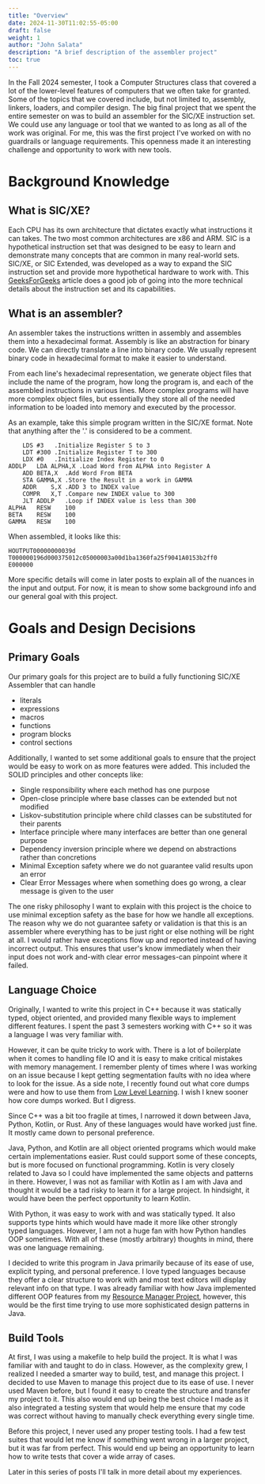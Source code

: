 ```yaml
---
title: "Overview"
date: 2024-11-30T11:02:55-05:00
draft: false
weight: 1
author: "John Salata"
description: "A brief description of the assembler project"
toc: true
---
```


In the Fall 2024 semester, I took a Computer Structures class that covered a lot of the lower-level features of computers that we often take for granted.  Some of the topics that we covered include, but not limited to, assembly, linkers, loaders, and compiler design.  The big final project that we spent the entire semester on was to build an assembler for the SIC/XE instruction set. We could use any language or tool that we wanted to as long as all of the work was original.  For me, this was the first project I've worked on with no guardrails or language requirements.  This openness made it an interesting challenge and opportunity to work with new tools.

# Background Knowledge
## What is SIC/XE?
Each CPU has its own architecture that dictates exactly what instructions it can takes.  The two most common architectures are x86 and ARM.  SIC is a hypothetical instruction set that was designed to be easy to learn and demonstrate many concepts that are common in many real-world sets. SIC/XE, or SIC Extended, was developed as a way to expand the SIC instruction set and provide more hypothetical hardware to work with.  This [GeeksForGeeks](https://www.geeksforgeeks.org/sic-xe-architecture/) article does a good job of going into the more technical details about the instruction set and its capabilities.

## What is an assembler?
An assembler takes the instructions written in assembly and assembles them into a hexadecimal format.  Assembly is like an abstraction for binary code.  We can directly translate a line into binary code.  We usually represent binary code in hexadecimal format to make it easier to understand.

From each line's hexadecimal representation, we generate object files that include the name of the program, how long the program is, and each of the assembled instructions in various lines.  More complex programs will have more complex object files, but essentially they store all of the needed information to be loaded into memory and executed by the processor.

As an example, take this simple program written in the SIC/XE format.  Note that anything after the '.' is considered to be a comment.
```
	LDS	#3	 .Initialize Register S to 3
	LDT	#300 .Initialize Register T to 300
	LDX	#0	 .Initialize Index Register to 0
ADDLP	LDA	ALPHA,X	.Load Word from ALPHA into Register A
	ADD	BETA,X	.Add Word From BETA
	STA	GAMMA,X	.Store the Result in a work in GAMMA
	ADDR	S,X	.ADD 3 to INDEX value
	COMPR	X,T	.Compare new INDEX value to 300
	JLT	ADDLP	.Loop if INDEX value is less than 300
ALPHA	RESW	100
BETA	RESW	100
GAMMA	RESW	100
```

When assembled, it looks like this:
```
HOUTPUT00000000039d
T000000196d000375012c05000003a00d1ba1360fa25f9041A0153b2ff0
E000000
```

More specific details will come in later posts to explain all of the nuances in the input and output.  For now, it is mean to show some background info and our general goal with this project.

# Goals and Design Decisions
## Primary Goals
Our primary goals for this project are to build a fully functioning SIC/XE Assembler that can handle
- literals
- expressions
- macros
- functions
- program blocks
- control sections

Additionally, I wanted to set some additional goals to ensure that the project would be easy to work on as more features were added.  This included the SOLID principles and other concepts like:
- Single responsibility where each method has one purpose
- Open-close principle where base classes can be extended but not modified
- Liskov-substitution principle where child classes can be substituted for their parents
- Interface principle where many interfaces are better than one general purpose
- Dependency inversion principle where we depend on abstractions rather than concretions
- Minimal Exception safety where we do not guarantee valid results upon an error
- Clear Error Messages where when something does go wrong, a clear message is given to the user

The one risky philosophy I want to explain with this project is the choice to use minimal exception safety as the base for how we handle all exceptions.  The reason why we do not guarantee safety or validation is that this is an assembler where everything has to be just right or else nothing will be right at all.  I would rather have exceptions flow up and reported instead of having incorrect output.  This ensures that user's know immediately when their input does not work and-with clear error messages-can pinpoint where it failed.    

## Language Choice
Originally, I wanted to write this project in C++ because it was statically typed, object oriented, and provided many flexible ways to implement different features. I spent the past 3 semesters working with C++ so it was a language I was very familiar with.

However, it can be quite tricky to work with.  There is a lot of boilerplate when it comes to handling file IO and it is easy to make critical mistakes with memory management. I remember plenty of times where I was working on an issue because I kept getting segmentation faults with no idea where to look for the issue.  As a side note, I recently found out what core dumps were and how to use them from [Low Level Learning](https://www.youtube.com/watch?v=3T3ZDquDDVg). I wish I knew sooner how core dumps worked. But I digress.

Since C++ was a bit too fragile at times, I narrowed it down between Java, Python, Kotlin, or Rust.  Any of these languages would have worked just fine.  It mostly came down to personal preference. 

Java, Python, and Kotlin are all object oriented programs which would make certain implementations easier.  Rust could support some of these concepts, but is more focused on functional programming.  Kotlin is very closely related to Java so I could have implemented the same objects and patterns in there.  However, I was not as familiar with Kotlin as I am with Java and thought it would be a tad risky to learn it for a large project.  In hindsight, it would have been the perfect opportunity to learn Kotlin.  

With Python, it was easy to work with and was statically typed.  It also supports type hints which would have made it more like other strongly typed languages.  However, I am not a huge fan with how Python handles OOP sometimes.  With all of these (mostly arbitrary) thoughts in mind, there was one language remaining.

I decided to write this program in Java primarily because of its ease of use, explicit typing, and personal preference. I love typed languages because they offer a clear structure to work with and most text editors will display relevant info on that type. I was already familiar with how Java implemented different OOP features from my [Resource Manager Project](https://github.com/sheepman39/dalton), however, this would be the first time trying to use more sophisticated design patterns in Java.

## Build Tools
At first, I was using a makefile to help build the project.  It is what I was familiar with and taught to do in class.  However, as the complexity grew, I realized I needed a smarter way to build, test, and manage this project.  I decided to use Maven to manage this project due to its ease of use.  I never used Maven before, but I found it easy to create the structure and transfer my project to it.  This also would end up being the best choice I made as it also integrated a testing system that would help me ensure that my code was correct without having to manually check everything every single time.  

Before this project, I never used any proper testing tools.  I had a few test suites that would let me know if something went wrong in a larger project, but it was far from perfect.  This would end up being an opportunity to learn how to write tests that cover a wide array of cases.  

Later in this series of posts I'll talk in more detail about my experiences.